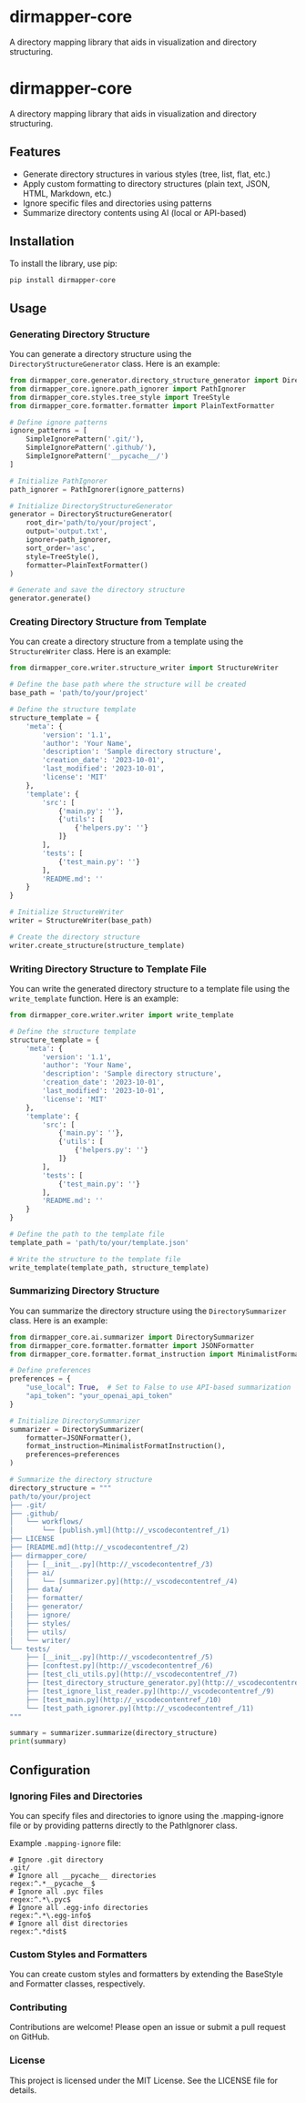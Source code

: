 # dirmapper-core
A directory mapping library that aids in visualization and directory structuring.
# dirmapper-core

A directory mapping library that aids in visualization and directory structuring.

## Features

- Generate directory structures in various styles (tree, list, flat, etc.)
- Apply custom formatting to directory structures (plain text, JSON, HTML, Markdown, etc.)
- Ignore specific files and directories using patterns
- Summarize directory contents using AI (local or API-based)

## Installation

To install the library, use pip:

```sh
pip install dirmapper-core
```

## Usage
### Generating Directory Structure
You can generate a directory structure using the `DirectoryStructureGenerator` class. Here is an example:
```python
from dirmapper_core.generator.directory_structure_generator import DirectoryStructureGenerator
from dirmapper_core.ignore.path_ignorer import PathIgnorer
from dirmapper_core.styles.tree_style import TreeStyle
from dirmapper_core.formatter.formatter import PlainTextFormatter

# Define ignore patterns
ignore_patterns = [
    SimpleIgnorePattern('.git/'),
    SimpleIgnorePattern('.github/'),
    SimpleIgnorePattern('__pycache__/')
]

# Initialize PathIgnorer
path_ignorer = PathIgnorer(ignore_patterns)

# Initialize DirectoryStructureGenerator
generator = DirectoryStructureGenerator(
    root_dir='path/to/your/project',
    output='output.txt',
    ignorer=path_ignorer,
    sort_order='asc',
    style=TreeStyle(),
    formatter=PlainTextFormatter()
)

# Generate and save the directory structure
generator.generate()
```

### Creating Directory Structure from Template
You can create a directory structure from a template using the `StructureWriter` class. Here is an example:
```python
from dirmapper_core.writer.structure_writer import StructureWriter

# Define the base path where the structure will be created
base_path = 'path/to/your/project'

# Define the structure template
structure_template = {
    'meta': {
        'version': '1.1',
        'author': 'Your Name',
        'description': 'Sample directory structure',
        'creation_date': '2023-10-01',
        'last_modified': '2023-10-01',
        'license': 'MIT'
    },
    'template': {
        'src': [
            {'main.py': ''},
            {'utils': [
                {'helpers.py': ''}
            ]}
        ],
        'tests': [
            {'test_main.py': ''}
        ],
        'README.md': ''
    }
}

# Initialize StructureWriter
writer = StructureWriter(base_path)

# Create the directory structure
writer.create_structure(structure_template)
```

### Writing Directory Structure to Template File
You can write the generated directory structure to a template file using the `write_template` function. Here is an example:
```python
from dirmapper_core.writer.writer import write_template

# Define the structure template
structure_template = {
    'meta': {
        'version': '1.1',
        'author': 'Your Name',
        'description': 'Sample directory structure',
        'creation_date': '2023-10-01',
        'last_modified': '2023-10-01',
        'license': 'MIT'
    },
    'template': {
        'src': [
            {'main.py': ''},
            {'utils': [
                {'helpers.py': ''}
            ]}
        ],
        'tests': [
            {'test_main.py': ''}
        ],
        'README.md': ''
    }
}

# Define the path to the template file
template_path = 'path/to/your/template.json'

# Write the structure to the template file
write_template(template_path, structure_template)
```

### Summarizing Directory Structure
You can summarize the directory structure using the `DirectorySummarizer` class. Here is an example:
```python
from dirmapper_core.ai.summarizer import DirectorySummarizer
from dirmapper_core.formatter.formatter import JSONFormatter
from dirmapper_core.formatter.format_instruction import MinimalistFormatInstruction

# Define preferences
preferences = {
    "use_local": True,  # Set to False to use API-based summarization
    "api_token": "your_openai_api_token"
}

# Initialize DirectorySummarizer
summarizer = DirectorySummarizer(
    formatter=JSONFormatter(),
    format_instruction=MinimalistFormatInstruction(),
    preferences=preferences
)

# Summarize the directory structure
directory_structure = """
path/to/your/project
├── .git/
├── .github/
│   └── workflows/
│       └── [publish.yml](http://_vscodecontentref_/1)
├── LICENSE
├── [README.md](http://_vscodecontentref_/2)
├── dirmapper_core/
│   ├── [__init__.py](http://_vscodecontentref_/3)
│   ├── ai/
│   │   └── [summarizer.py](http://_vscodecontentref_/4)
│   ├── data/
│   ├── formatter/
│   ├── generator/
│   ├── ignore/
│   ├── styles/
│   ├── utils/
│   └── writer/
└── tests/
    ├── [__init__.py](http://_vscodecontentref_/5)
    ├── [conftest.py](http://_vscodecontentref_/6)
    ├── [test_cli_utils.py](http://_vscodecontentref_/7)
    ├── [test_directory_structure_generator.py](http://_vscodecontentref_/8)
    ├── [test_ignore_list_reader.py](http://_vscodecontentref_/9)
    ├── [test_main.py](http://_vscodecontentref_/10)
    └── [test_path_ignorer.py](http://_vscodecontentref_/11)
"""

summary = summarizer.summarize(directory_structure)
print(summary)
```

## Configuration
### Ignoring Files and Directories
You can specify files and directories to ignore using the .mapping-ignore file or by providing patterns directly to the PathIgnorer class.

Example `.mapping-ignore` file:
```
# Ignore .git directory
.git/
# Ignore all __pycache__ directories
regex:^.*__pycache__$
# Ignore all .pyc files
regex:^.*\.pyc$
# Ignore all .egg-info directories
regex:^.*\.egg-info$
# Ignore all dist directories
regex:^.*dist$
```

### Custom Styles and Formatters
You can create custom styles and formatters by extending the BaseStyle and Formatter classes, respectively.

### Contributing
Contributions are welcome! Please open an issue or submit a pull request on GitHub.

### License
This project is licensed under the MIT License. See the LICENSE file for details.
